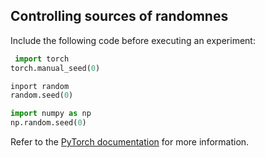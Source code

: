  ## Controlling sources of randomnes
 
Include the following code before executing an experiment:

```python
 import torch
torch.manual_seed(0)

inport random
random.seed(0)

import numpy as np
np.random.seed(0)
```

Refer to the [PyTorch documentation](https://pytorch.org/docs/stable/notes/randomness.html) for more information.
